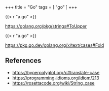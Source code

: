 +++
title = "Go"
tags = [ "go" ]
+++

{{< r "a.go" >}}

<https://golang.org/pkg/strings#ToUpper>

{{< r "a.go" >}}

<https://pkg.go.dev/golang.org/x/text/cases#Fold>

## References

- <https://hyperpolyglot.org/c#translate-case>
- <https://programming-idioms.org/idiom/213>
- <https://rosettacode.org/wiki/String_case>
